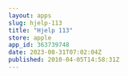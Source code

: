```yaml
---
layout: apps
slug: hjelp-113
title: "Hjelp 113"
store: apple
app_id: 363739748
date: 2023-08-31T07:02:04Z
published: 2010-04-05T14:58:31Z
---
```

